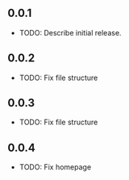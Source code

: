 ## 0.0.1

* TODO: Describe initial release.

## 0.0.2

* TODO: Fix file structure

## 0.0.3

* TODO: Fix file structure

## 0.0.4

* TODO: Fix homepage







